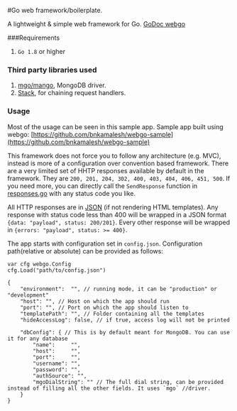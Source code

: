 #Go web framework/boilerplate.

A lightweight & simple web framework for Go.
[GoDoc webgo](https://godoc.org/github.com/bnkamalesh/webgo)

###Requirements

1. `Go 1.8` or higher

### Third party libraries used

1. [mgo/mango](https://gopkg.in/mgo.v2), MongoDB driver.
2. [Stack](https://github.com/alexedwards/stack), for chaining request handlers.


### Usage
Most of the usage can be seen in this sample app.
Sample app built using webgo: [https://github.com/bnkamalesh/webgo-sample](https://github.com/bnkamalesh/webgo-sample)

This framework does not force you to follow any architecture (e.g. MVC), instead is more of a configuration over convention based framework. There are a very limited set of HHTP responses available by default in the framework. They are
`200, 201, 204, 302, 400, 403, 404, 406, 451, 500`. If you need more, you can directly call the `SendResponse` function in [responses.go](https://github.com/bnkamalesh/webgo/blob/master/responses.go) with any status code you like.

All HTTP responses are in [JSON](https://en.wikipedia.org/wiki/JSON) (if not rendering HTML templates). Any response with status code less than 400 will be wrapped in a JSON format `{data: "payload", status: 200/201}`. Every other response will be wrapped in `{errors: "payload", status: >= 400}`.

The app starts with configuration set in `config.json`. Configuration path(relative or absolute) can be provided as follows:

```
var cfg webgo.Config
cfg.Load("path/to/config.json")
```

```
{
	"environment":  "", // running mode, it can be "production" or "development"
	"host": "", // Host on which the app should run
	"port": "", // Port on which the app should listen to
	"templatePath": "", // Folder containing all the templates
	"hideAccessLog": false, // if true, access log will not be printed

	"dbConfig": { // This is by default meant for MongoDB. You can use it for any database
		"name":     "",
		"host":     "",
		"port":     "",
		"username": "",
		"password": "",
		"authSource": "",
		"mgoDialString": "" // The full dial string, can be provided instead of filling all the other fields. It uses `mgo` //driver.
	}
}
```
